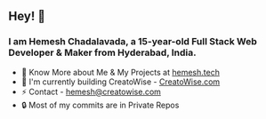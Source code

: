 ## Hey! 👋
### I am **Hemesh Chadalavada**, a 15-year-old Full Stack Web Developer & Maker from Hyderabad, India.
- 🔭 Know More about Me & My Projects at [hemesh.tech](https://hemesh.tech)
- 🌱 I'm currently building CreatoWise - [CreatoWise.com](https://creatowise.com/)
- ⚡ Contact - [hemesh@creatowise.com](mailto:hemesh@creatowise.com)
- 🔒 Most of my commits are in Private Repos
